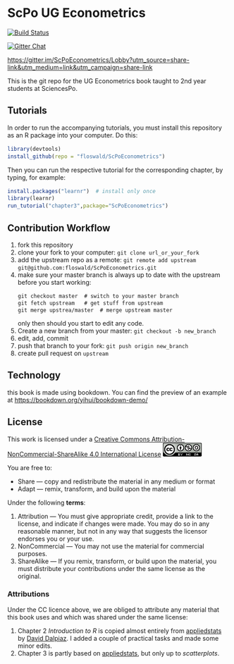 # ScPo UG Econometrics

[![Build Status](https://travis-ci.org/floswald/ScPoEconometrics.svg?branch=master)](https://travis-ci.org/floswald/ScPoEconometrics)

[![Gitter Chat](http://img.shields.io/badge/ScPoEconometrics/Lobby-blue.svg)](https://gitter.im/ScPoEconometrics/Lobby)

https://gitter.im/ScPoEconometrics/Lobby?utm_source=share-link&utm_medium=link&utm_campaign=share-link

This is the git repo for the UG Econometrics book taught to 2nd year students at SciencesPo.

## Tutorials

In order to run the accompanying tutorials, you must install this repository as an R package into your computer. Do this:

```R
library(devtools)
install_github(repo = "floswald/ScPoEconometrics")
```

Then you can run the respective tutorial for the corresponding chapter, by typing, for example:

```R
install.packages("learnr")  # install only once
library(learnr)
run_tutorial("chapter3",package="ScPoEconometrics")
```

## Contribution Workflow

1. fork this repository
1. clone your fork to your computer: `git clone url_or_your_fork`
1. add the upstream repo as a remote: `git remote add upstream git@github.com:floswald/ScPoEconometrics.git`
1. make sure your master branch is always up to date with the upstream before you start working: 
    ```
    git checkout master  # switch to your master branch
    git fetch upstream   # get stuff from upstream
    git merge upstrea/master  # merge upstream master
    ```
    only then should you start to edit any code.
1. Create a new branch from your master: `git checkout -b new_branch`
1. edit, add, commit
1. push that branch to your fork: `git push origin new_branch`
1. create pull request on `upstream`


## Technology

this book is made using bookdown.
You can find the preview of an example at https://bookdown.org/yihui/bookdown-demo/


## License

This work is licensed under a [Creative Commons Attribution-NonCommercial-ShareAlike 4.0 International License](http://creativecommons.org/licenses/by-nc-sa/4.0/)
![](images/cc.png)

You are free to:

* Share — copy and redistribute the material in any medium or format
* Adapt — remix, transform, and build upon the material

Under the following **terms**:

1. Attribution — You must give appropriate credit, provide a link to the license, and indicate if changes were made. You may do so in any reasonable manner, but not in any way that suggests the licensor endorses you or your use.
2. NonCommercial — You may not use the material for commercial purposes.
3. ShareAlike — If you remix, transform, or build upon the material, you must distribute your contributions under the same license as the original.

### Attributions

Under the CC licence above, we are obliged to attribute any material that this book uses and which was shared under the same license:

1. Chapter 2 *Introduction to R* is copied almost entirely from [appliedstats](https://daviddalpiaz.github.io/appliedstats/) by [David Dalpiaz](https://daviddalpiaz.com). I added a couple of practical tasks and made some minor edits. 
1. Chapter 3 is partly based on [appliedstats](https://daviddalpiaz.github.io/appliedstats/), but only up to *scatterplots*.
